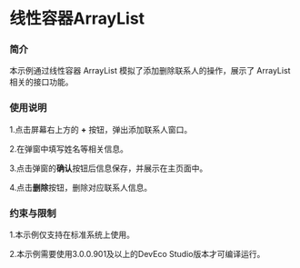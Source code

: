# 线性容器ArrayList

### 简介

本示例通过线性容器 ArrayList 模拟了添加删除联系人的操作，展示了 ArrayList 相关的接口功能。

### 使用说明

1.点击屏幕右上方的 **+** 按钮，弹出添加联系人窗口。

2.在弹窗中填写姓名等相关信息。

3.点击弹窗的**确认**按钮后信息保存，并展示在主页面中。

4.点击**删除**按钮，删除对应联系人信息。

### 约束与限制

1.本示例仅支持在标准系统上使用。

2.本示例需要使用3.0.0.901及以上的DevEco Studio版本才可编译运行。